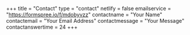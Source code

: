 +++ 
title = "Contact" 
type = "contact" 
netlify = false 
emailservice = "https://formspree.io/f/mdobyvzz" 
contactname = "Your Name" 
contactemail = "Your Email Address" 
contactmessage = "Your Message" 
contactanswertime = 24
+++
